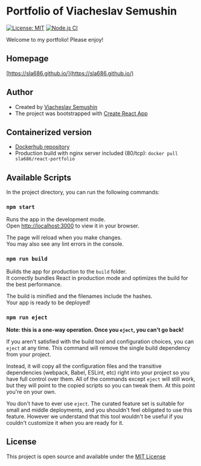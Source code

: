 # Portfolio of Viacheslav Semushin

[![License: MIT](https://img.shields.io/badge/License-MIT-blue.svg)](https://opensource.org/licenses/MIT)
[![Node.js CI](https://github.com/sla686/sla686.github.io/actions/workflows/node.js.yml/badge.svg?branch=master)](https://github.com/sla686/sla686.github.io/actions/workflows/node.js.yml)

Welcome to my portfolio! Please enjoy!

## Homepage

[https://sla686.github.io/](https://sla686.github.io/)

## Author

- Created by [Viacheslav Semushin](https://github.com/sla686)
- The project was bootstrapped with [Create React App](https://github.com/facebook/create-react-app)

## Containerized version
- [Dockerhub repository](https://hub.docker.com/r/sla686/react-portfolio)
- Production build with nginx server included (80/tcp): `docker pull sla686/react-portfolio`

## Available Scripts

In the project directory, you can run the following commands:

### `npm start`

Runs the app in the development mode.\
Open [http://localhost:3000](http://localhost:3000) to view it in your browser.

The page will reload when you make changes.\
You may also see any lint errors in the console.

### `npm run build`

Builds the app for production to the `build` folder.\
It correctly bundles React in production mode and optimizes the build for the best performance.

The build is minified and the filenames include the hashes.\
Your app is ready to be deployed!

### `npm run eject`

**Note: this is a one-way operation. Once you `eject`, you can't go back!**

If you aren't satisfied with the build tool and configuration choices, you can `eject` at any time. This command will remove the single build dependency from your project.

Instead, it will copy all the configuration files and the transitive dependencies (webpack, Babel, ESLint, etc) right into your project so you have full control over them. All of the commands except `eject` will still work, but they will point to the copied scripts so you can tweak them. At this point you're on your own.

You don't have to ever use `eject`. The curated feature set is suitable for small and middle deployments, and you shouldn't feel obligated to use this feature. However we understand that this tool wouldn't be useful if you couldn't customize it when you are ready for it.

## License

This project is open source and available under the [MIT License](LICENSE)
